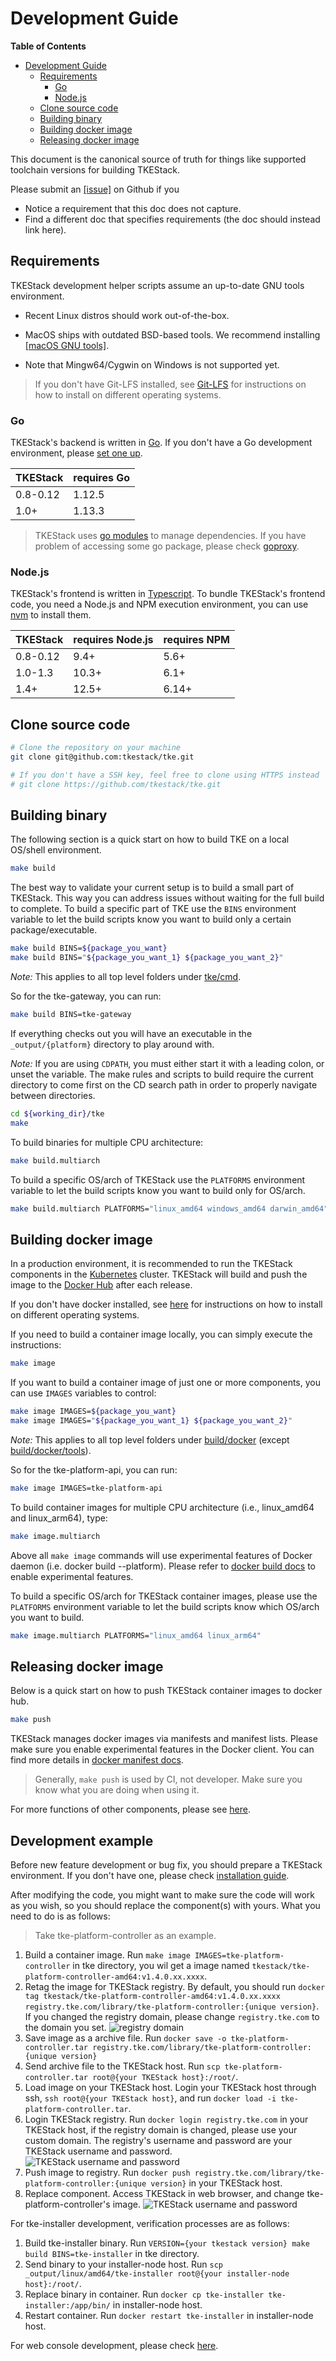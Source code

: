 # Development Guide

**Table of Contents**

- [Development Guide](#development-guide)
  - [Requirements](#requirements)
    - [Go](#go)
    - [Node.js](#nodejs)
  - [Clone source code](#clone-source-code)
  - [Building binary](#building-binary)
  - [Building docker image](#building-docker-image)
  - [Releasing docker image](#releasing-docker-image)

This document is the canonical source of truth for things like supported toolchain versions for building TKEStack.

Please submit an [[issue]](https://github.com/tkestack/tke/issues/new/choose) on Github if you
* Notice a requirement that this doc does not capture.
* Find a different doc that specifies requirements (the doc should instead link
  here).

## Requirements

TKEStack development helper scripts assume an up-to-date GNU tools environment.

* Recent Linux distros should work out-of-the-box.

* MacOS ships with outdated BSD-based tools. We recommend installing [[macOS GNU tools]](https://apple.stackexchange.com/questions/69223/how-to-replace-mac-os-x-utilities-with-gnu-core-utilities).

* Note that Mingw64/Cygwin on Windows is not supported yet.

> If you don't have Git-LFS installed, see [Git-LFS](https://github.com/git-lfs/git-lfs) for instructions on how to install on different operating systems.

### Go

TKEStack's backend is written in [Go](http://golang.org). If you don't have a Go development environment, please [set one up](http://golang.org/doc/code.html).

| TKEStack | requires Go |
| -------- | ----------- |
| 0.8-0.12 | 1.12.5      |
| 1.0+     | 1.13.3      |

> TKEStack uses [go modules](https://github.com/golang/go/wiki/Modules) to manage dependencies.
> If you have problem of accessing some go package, please check [goproxy](https://goproxy.io/).

### Node.js

TKEStack's frontend is written in [Typescript](https://www.typescriptlang.org/).
To bundle TKEStack's frontend code, you need a Node.js and NPM execution environment, you can use [nvm](https://github.com/nvm-sh/nvm/) to install them.

| TKEStack | requires Node.js | requires NPM |
| -------- | ---------------- | ------------ |
| 0.8-0.12 | 9.4+             | 5.6+         |
| 1.0-1.3  | 10.3+            | 6.1+         |
| 1.4+     | 12.5+            | 6.14+        |

## Clone source code

```sh
# Clone the repository on your machine
git clone git@github.com:tkestack/tke.git

# If you don't have a SSH key, feel free to clone using HTTPS instead
# git clone https://github.com/tkestack/tke.git
```

## Building binary

The following section is a quick start on how to build TKE on a local OS/shell
environment.

```sh
make build
```

The best way to validate your current setup is to build a small part of TKEStack.
This way you can address issues without waiting for the full build to complete.
To build a specific part of TKE use the `BINS` environment variable to let the build scripts know you want to build only a certain package/executable.

```sh
make build BINS=${package_you_want}
make build BINS="${package_you_want_1} ${package_you_want_2}"
```

*Note:* This applies to all top level folders under [tke/cmd](../../cmd).

So for the tke-gateway, you can run:

```sh
make build BINS=tke-gateway
```

If everything checks out you will have an executable in the `_output/{platform}` directory to play around with.

*Note:* If you are using `CDPATH`, you must either start it with a leading colon, or unset the variable. The make rules and scripts to build require the current directory to come first on the CD search path in order to properly navigate between directories.

```sh
cd ${working_dir}/tke
make
```

To build binaries for multiple CPU architecture:

```sh
make build.multiarch
```

To build a specific OS/arch of TKEStack use the `PLATFORMS` environment variable to let the build scripts know you want to build only for OS/arch.

```sh
make build.multiarch PLATFORMS="linux_amd64 windows_amd64 darwin_amd64"
```

## Building docker image

In a production environment, it is recommended to run the TKEStack components in the [Kubernetes](https://kubernetes.io/) cluster. TKEStack will build and push the image to the [Docker Hub](https://cloud.docker.com/u/tkestack/repository/list) after each release.

If you don't have docker installed, see [here](running-locally.md#docker) for instructions on how to install on different operating systems.

If you need to build a container image locally, you can simply execute the instructions:

```sh
make image
```

If you want to build a container image of just one or more components, you can use `IMAGES` variables to control:

```sh
make image IMAGES=${package_you_want}
make image IMAGES="${package_you_want_1} ${package_you_want_2}"
```

*Note:* This applies to all top level folders under [build/docker](../../build/docker) (except [build/docker/tools](../../build/docker/tools)).

So for the tke-platform-api, you can run:

```sh
make image IMAGES=tke-platform-api
```

To build container images for multiple CPU architecture (i.e., linux_amd64 and linux_arm64), type:

```sh
make image.multiarch
```

Above all `make image` commands will use experimental features of Docker daemon (i.e. docker build --platform). 
Please refer to [docker build docs](https://docs.docker.com/engine/reference/commandline/build/#--platform) to enable experimental features.

To build a specific OS/arch for TKEStack container images, please use the `PLATFORMS` environment variable to
let the build scripts know which OS/arch you want to build.

```sh
make image.multiarch PLATFORMS="linux_amd64 linux_arm64"
```

## Releasing docker image

Below is a quick start on how to push TKEStack container images to docker hub.

```sh
make push
```

TKEStack manages docker images via manifests and manifest lists.
Please make sure you enable experimental features in the Docker client.
You can find more details in [docker manifest docs](https://docs.docker.com/engine/reference/commandline/manifest/).

> Generally, `make push` is used by CI, not developer. Make sure you know what you are doing when using it.

For more functions of other components, please see [here](components.md).

## Development example

Before new feature development or bug fix, you should prepare a TKEStack environment. If you don't have one, please check [installation guide](https://github.com/tkestack/tke/tree/master/docs/guide/zh-CN/installation).

After modifying the code, you might want to make sure the code will work as you wish, so you should replace the component(s) with yours. What you need to do is as follows:

> Take tke-platform-controller as an example. 

1. Build a container image. Run `make image IMAGES=tke-platform-controller` in tke directory, you wil get a image named `tkestack/tke-platform-controller-amd64:v1.4.0.xx.xxxx`.
2. Retag the image for TKEStack registry. By default, you should run `docker tag tkestack/tke-platform-controller-amd64:v1.4.0.xx.xxxx registry.tke.com/library/tke-platform-controller:{unique version}`. If you changed the registry domain, please change `registry.tke.com` to the domain you set.
![registry domain](../../docs/images/registry-domain.png)
3. Save image as a archive file. Run `docker save -o tke-platform-controller.tar registry.tke.com/library/tke-platform-controller:{unique version}`
4. Send archive file to the TKEStack host. Run `scp tke-platform-controller.tar root@{your TKEStack host}:/root/`.
5. Load image on your TKEStack host. Login your TKEStack host through ssh, `ssh root@{your TKEStack host}`, and run `docker load -i tke-platform-controller.tar`.
6. Login TKEStack registry. Run `docker login registry.tke.com` in your TKEStack host, if the registry domain is changed, please use your custom domain. The registry's username and password are your TKEStack username and password.
![TKEStack username and password](../../docs/images/tkestack-user-pwd.png)
7. Push image to registry. Run `docker push registry.tke.com/library/tke-platform-controller:{unique version}` in your TKEStack host.
8. Replace component. Access TKEStack in web browser, and change tke-platform-controller's image.
![TKEStack username and password](../../docs/images/replace-component.png)

For tke-installer development, verification processes are as follows:

1. Build tke-installer binary. Run `VERSION={your tkestack version} make build BINS=tke-installer` in tke directory.
2. Send binary to your installer-node host. Run `scp _output/linux/amd64/tke-installer root@{your installer-node host}:/root/`.
3. Replace binary in container. Run `docker cp tke-installer tke-installer:/app/bin/` in installer-node host.
4. Restart container. Run `docker restart tke-installer` in installer-node host.

For web console development, please check [here](https://github.com/tkestack/tke/blob/master/web/console/README.md).
